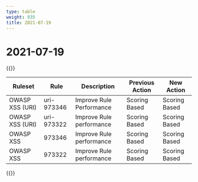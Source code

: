 ```yaml
---
type: table
weight: 935
title: 2021-07-19
---
```


# 2021-07-19

{{<table-wrap>}}<table style="width: 100%">

<thead>
  <tr>
    <th>Ruleset</th>
    <th>Rule</th>
    <th>Description</th>
    <th>Previous Action</th>
    <th>New Action</th>
  </tr>
</thead>
<tbody>
  <tr>
    <td>OWASP XSS (URI)</td>
    <td>uri-973346</td>
    <td>Improve Rule Performance</td>
    <td>Scoring Based</td>
    <td>Scoring Based</td>
  </tr>
  <tr>
    <td>OWASP XSS (URI)</td>
    <td>uri-973322</td>
    <td>Improve Rule performance</td>
    <td>Scoring Based</td>
    <td>Scoring Based</td>
  </tr>
  <tr>
    <td>OWASP XSS</td>
    <td>973346</td>
    <td>Improve Rule performance</td>
    <td>Scoring Based</td>
    <td>Scoring Based</td>
  </tr>
  <tr>
    <td>OWASP XSS</td>
    <td>973322</td>
    <td>Improve Rule performance</td>
    <td>Scoring Based</td>
    <td>Scoring Based</td>
  </tr>
</tbody>

</table>{{</table-wrap>}}
